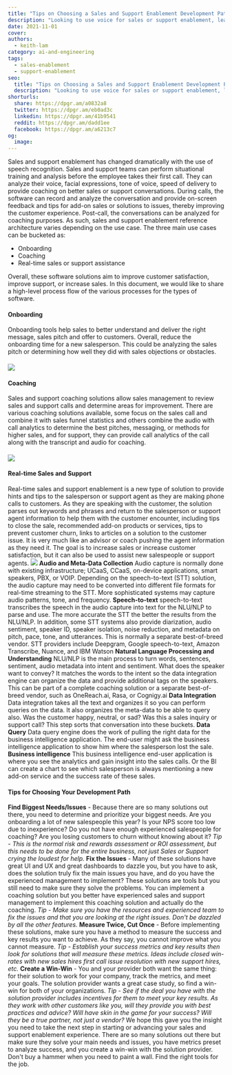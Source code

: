 ```yaml
---
title: "Tips on Choosing a Sales and Support Enablement Development Path"
description: "Looking to use voice for sales or support enablement, learn some tips on choosing the right solution and what is available out in the market."
date: 2021-11-01
cover: 
authors:
  - keith-lam
category: ai-and-engineering
tags:
  - sales-enablement
  - support-enablement
seo:
  title: "Tips on Choosing a Sales and Support Enablement Development Path"
  description: "Looking to use voice for sales or support enablement, learn some tips on choosing the right solution and what is available out in the market."
shorturls:
  share: https://dpgr.am/a0832a8
  twitter: https://dpgr.am/eb0ad3c
  linkedin: https://dpgr.am/41b9541
  reddit: https://dpgr.am/dadd1ee
  facebook: https://dpgr.am/a6213c7
og:
  image: 
---
```


Sales and support enablement has changed dramatically with the use of speech recognition.  Sales and support teams can perform situational training and analysis before the employee takes their first call.  They can analyze their voice, facial expressions, tone of voice, speed of delivery to provide coaching on better sales or support conversations.  During calls, the software can record and analyze the conversation and provide on-screen feedback and tips for add-on sales or solutions to issues, thereby improving the customer experience.  Post-call, the conversations can be analyzed for coaching purposes. As such, sales and support enablement reference architecture varies depending on the use case.  The three main use cases can be bucketed as:

*   Onboarding
*   Coaching
*   Real-time sales or support assistance

Overall, these software solutions aim to improve customer satisfaction, improve support, or increase sales. In this document, we would like to share a high-level process flow of the various processes for the types of software.

#### **Onboarding**

Onboarding tools help sales to better understand and deliver the right message, sales pitch and offer to customers.  Overall, reduce the onboarding time for a new salesperson. This could be analyzing the sales pitch or determining how well they did with sales objections or obstacles.

#### ![](https://deepgram.com/wp-content/uploads/2021/10/coaching-reference-architecture@2x.png)

#### **Coaching**

Sales and support coaching solutions allow sales management to review sales and support calls and determine areas for improvement. There are various coaching solutions available, some focus on the sales call and combine it with sales funnel statistics and others combine the audio with call analytics to determine the best pitches, messaging, or methods for higher sales, and for support, they can provide call analytics of the call along with the transcript and audio for coaching.

#### ![](https://deepgram.com/wp-content/uploads/2021/10/coaching-reference-architecture@2x.png)

#### **Real-time Sales and Support**

Real-time sales and support enablement is a new type of solution to provide hints and tips to the salesperson or support agent as they are making phone calls to customers.  As they are speaking with the customer, the solution parses out keywords and phrases and return to the salesperson or support agent information to help them with the customer encounter, including tips to close the sale, recommended add-on products or services, tips to prevent customer churn, links to articles on a solution to the customer issue.  It is very much like an advisor or coach pushing the agent information as they need it.  The goal is to increase sales or increase customer satisfaction, but it can also be used to assist new salespeople or support agents. ![](https://deepgram.com/wp-content/uploads/2021/10/real-time-sales-support-reference-architecture@2x.png) **Audio and Meta-Data Collection** Audio capture is normally done with existing infrastructure; UCaaS, CCaaS, on-device applications, smart speakers, PBX, or VOIP.  Depending on the speech-to-text (STT) solution, the audio capture may need to be converted into different file formats for real-time streaming to the STT.  More sophisticated systems may capture audio patterns, tone, and frequency. **Speech-to-text** speech-to-text transcribes the speech in the audio capture into text for the NLU/NLP to parse and use.  The more accurate the STT the better the results from the NLU/NLP.  In addition, some STT systems also provide diarization, audio sentiment, speaker ID, speaker isolation, noise reduction, and metadata on pitch, pace, tone, and utterances.  This is normally a separate best-of-breed vendor.  STT providers include Deepgram, Google speech-to-text, Amazon Transcribe, Nuance, and IBM Watson **Natural Language Processing and Understanding** NLU/NLP is the main process to turn words, sentences, sentiment, audio metadata into intent and sentiment.  What does the speaker want to convey?  It matches the words to the intent so the data integration engine can organize the data and provide additional tags on the speakers. This can be part of a complete coaching solution or a separate best-of-breed vendor, such as OneReach.ai, Rasa, or Cognigy.ai **Data Integration** Data integration takes all the text and organizes it so you can perform queries on the data.  It also organizes the meta-data to be able to query also.  Was the customer happy, neutral, or sad?  Was this a sales inquiry or support call?  This step sorts that conversation into these buckets. **Data Query** Data query engine does the work of pulling the right data for the business intelligence application.  The end-user might ask the business intelligence application to show him where the salesperson lost the sale. **Business intelligence** This business intelligence end-user application is where you see the analytics and gain insight into the sales calls.   Or the BI can create a chart to see which salesperson is always mentioning a new add-on service and the success rate of these sales.

#### **Tips for Choosing Your Development Path**

**Find Biggest Needs/Issues** - Because there are so many solutions out there, you need to determine and prioritize your biggest needs.  Are you onboarding a lot of new salespeople this year?  Is your NPS score too low due to inexperience?  Do you not have enough experienced salespeople for coaching?  Are you losing customers to churn without knowing about it? _Tip - This is the normal risk and rewards assessment or ROI assessment, but this needs to be done for the entire business, not just Sales or Support crying the loudest for help._ **Fix the Issues** - Many of these solutions have great UI and UX and great dashboards to dazzle you, but you have to ask, does the solution truly fix the main issues you have, and do you have the experienced management to implement?  These solutions are tools but you still need to make sure they solve the problems.  You can implement a coaching solution but you better have experienced sales and support management to implement this coaching solution and actually do the coaching.  _Tip - Make sure you have the resources and experienced team to fix the issues and that you are looking at the right issues.  Don't be dazzled by all the other features._ **Measure Twice, Cut Once** - Before implementing these solutions, make sure you have a method to measure the success and key results you want to achieve.  As they say, you cannot improve what you cannot measure. _Tip - Establish your success metrics and key results then look for solutions that will measure these metrics.  Ideas include closed win-rates with new sales hires first call issue resolution with new support hires, etc._ **Create a Win-Win** - You and your provider both want the same thing: for their solution to work for your company, track the metrics, and meet your goals.  The solution provider wants a great case study, so find a win-win for both of your organizations. _Tip - See if the deal you have with the solution provider includes incentives for them to meet your key results.  As they work with other customers like you, will they provide you with best practices and advice?  Will have skin in the game for your success? Will they be a true partner, not just a vendor?_ We hope this gave you the insight you need to take the next step in starting or advancing your sales and support enablement experience.  There are so many solutions out there but make sure they solve your main needs and issues, you have metrics preset to analyze success, and you create a win-win with the solution provider.  Don't buy a hammer when you need to paint a wall.  Find the right tools for the job.
